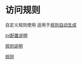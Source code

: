 # 访问规则

自定义规则使用
适用于[规则自动生成](https://acl4ssr-sub.github.io/)

[ini配置说明](https://github.com/tindy2013/subconverter)

[规则说明](https://surge.mitsea.com/rule/domain-based)

[规则](https://github.com/ACL4SSR/ACL4SSR/tree/master)